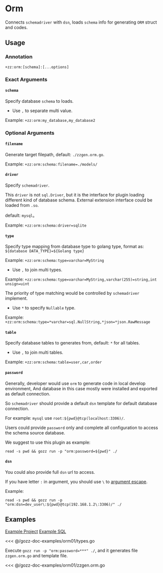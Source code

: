 # Orm

Connects `schemadriver` with `dsn`,
loads `schema` info for generating `ORM` struct and codes.

## Usage

### Annotation

`+zz:orm:[schema]:[...options]`

### Exact Arguments

#### `schema`

Specify database `schema` to loads.

- Use `,` to separate multi value.

Example: `+zz:orm:my_database,my_database2`

### Optional Arguments

#### `filename`

Generate target filepath, default: `./zzgen.orm.go`.

Example: `+zz:orm:schema:filename=./models/`

#### `driver`

Specify `schemadriver`.

This `driver` is not `sql.Driver`,
but it is the interface for plugin loading different kind of database schema.
External extension interface could be loaded from `.so`.

default: `mysql`。

Example: `+zz:orm:schema:driver=sqlite`

#### `type`

Specify type mapping from database type to golang type,
format as: `${database DATA_TYPE}=${Golang type}`

Example: `+zz:orm:schema:type=varchar=MyString`

- Use `,` to join multi types.

Example: `+zz:orm:schema:type=varchar=MyString,varchar(255)=string,int unsign=uint`

The priority of type matching would be controlled by `schemadriver` implement.

- Use `*` to specify `Nullable` type.

Example: `+zz:orm:schema:type=*varchar=sql.NullString,*json=*json.RawMessage`

#### `table`

Specify database tables to generates from, default: `*` for all tables.

- Use `,` to join multi tables.

Example: `+zz:orm:schema:table=user,car,order`

#### `password`

Generally, developer would use `orm` to generate code in local develop environment,
And database in this case mostly were installed and exported as default connection.

So `schemadriver` should provide a default `dsn` template for default database connection.

For example: `mysql` use `root:${pwd}@tcp(localhost:3306)/`.

Users could provide `password` only and
complete all configuration to access the schema source database.

We suggest to use this plugin as example:

```shell
read -s pwd && gozz run -p "orm:password=${pwd}" ./
```

#### `dsn`

You could also provide full `dsn` url to access.

If you have letter `:` in argument,
you should use `\` to [argument escape](../getting-started.md#argument-escape).

Example:

```shell
read -s pwd && gozz run -p "orm:dsn=dev_user\:${pwd}@tcp(192.168.1.2\:3306)/" ./
```

## Examples

[Example Project](https://github.com/go-zing/gozz-doc-examples/tree/main/orm01) [Example SQL](https://github.com/datacharmer/test_db/blob/master/employees.sql)

<<< @/gozz-doc-examples/orm01/types.go

Execute `gozz run -p "orm:password=***" ./`, and it generates file `zzgen.orm.go` and template file.

<<< @/gozz-doc-examples/orm01/zzgen.orm.go